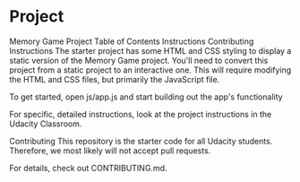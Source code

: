 # Project
Memory Game Project
Table of Contents
Instructions
Contributing
Instructions
The starter project has some HTML and CSS styling to display a static version of the Memory Game project. You'll need to convert this project from a static project to an interactive one. This will require modifying the HTML and CSS files, but primarily the JavaScript file.

To get started, open js/app.js and start building out the app's functionality

For specific, detailed instructions, look at the project instructions in the Udacity Classroom.

Contributing
This repository is the starter code for all Udacity students. Therefore, we most likely will not accept pull requests.

For details, check out CONTRIBUTING.md.
